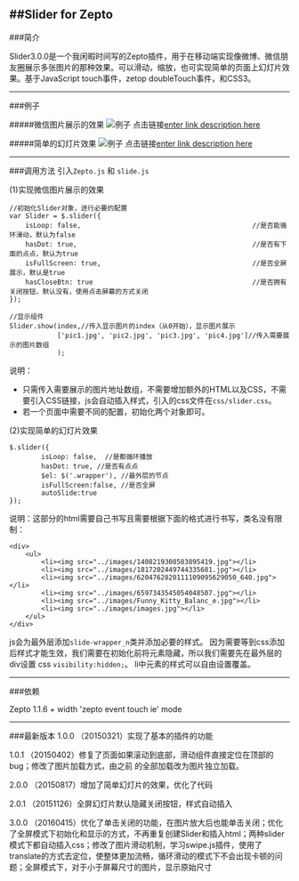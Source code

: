 ##Slider for Zepto
--------------------------------------------

###简介

 Slider3.0.0是一个我闲暇时间写的Zepto插件，用于在移动端实现像微博、微信朋友圈展示多张图片的那种效果。可以滑动，缩放，也可实现简单的页面上幻灯片效果。基于JavaScript touch事件，zetop doubleTouch事件，和CSS3。

 ----------------------------------------------
###例子

#####微信图片展示的效果
![例子](http://test.wzlian.me/slider/images/1.png)
点击链接[enter link description here](http://test.wzlian.me/slider/demo/demo1.html)

#####简单的幻灯片效果
![例子](http://test.wzlian.me/slider/images/2.png)
点击链接[enter link description here](http://test.wzlian.me/slider/demo/demo2.html)

-------------------------------------------
###调用方法
引入`Zepto.js` 和 `slide.js`

(1)实现微信图片展示的效果

```
//初始化Slider对象，进行必要的配置
var Slider = $.slider({
	isLoop:	false,                                           //是否能循环滑动，默认为false
	hasDot: true,                                            //是否有下面的点点，默认为true
	isFullScreen: true,                                      //是否全屏展示，默认是true
	hasCloseBtn: true                                        //是否拥有关闭按钮，默认没有，使用点击屏幕的方式关闭
});

//显示组件
Slider.show(index,//传入显示图片的index（从0开始），显示图片展示
			['pic1.jpg', 'pic2.jpg', 'pic3.jpg', 'pic4.jpg']//传入需要展示的图片数组
			);

```
说明：
- 只需传入需要展示的图片地址数组，不需要增加额外的HTML以及CSS，不需要引入CSS链接，js会自动插入样式，引入的css文件在`css/slider.css`。
- 若一个页面中需要不同的配置，初始化两个对象即可。

(2)实现简单的幻灯片效果

```
$.slider({
		isLoop: false,  //是都循环播放
		hasDot: true, //是否有点点
		$el: $('.wrapper'), //最外层的节点
		isFullScreen:false, //是否全屏
		autoSlide:true
});
```
说明：这部分的html需要自己书写且需要根据下面的格式进行书写，类名没有限制：
```
<div>
	<ul>
		<li><img src="../images/1408219308583895419.jpg"></li>
		<li><img src="../images/1817202449744335681.jpg"></li>
		<li><img src="../images/6204762820111109095629050_640.jpg"></li>
		<li><img src="../images/6597343545054048507.jpg"></li>
		<li><img src="../images/Funny_Kitty_Balanc_e.jpg"></li>
		<li><img src="../images/images.jpg"></li>
	</ul>
</div>

```
js会为最外层添加```slide-wrapper_n```类并添加必要的样式。
因为需要等到css添加后样式才能生效，我们需要在初始化前将元素隐藏，所以我们需要先在最外层的div设置 css `visibility:hidden;`。
li中元素的样式可以自由设置覆盖。



-------------------------------------------
###依赖

Zepto 1.1.6 + 
width 'zepto event touch ie' mode  

-------------------------------------------
###最新版本
  1.0.0  （20150321）实现了基本的插件的功能
  
  1.0.1  （20150402）修复了页面如果滚动到底部，滑动组件直接定位在顶部的bug；修改了图片加载方式，由之前
  的全部加载改为图片独立加载。
  
  2.0.0  （20150817）增加了简单幻灯片的效果，优化了代码
  
  2.0.1  （20151126）全屏幻灯片默认隐藏关闭按钮，样式自动插入

  3.0.0  （20160415）优化了单击关闭的功能，在图片放大后也能单击关闭；优化了全屏模式下初始化和显示的方式，不再重复创建Slider和插入html；两种slider模式下都自动插入css；修改了图片滑动机制，学习swipe.js插件，使用了translate的方式去定位，使整体更加流畅，循环滑动的模式下不会出现卡顿的问题；全屏模式下，对于小于屏幕尺寸的图片，显示原始尺寸